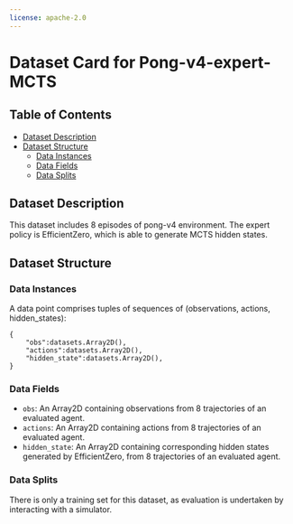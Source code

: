 ```yaml
---
license: apache-2.0
---
```

# Dataset Card for Pong-v4-expert-MCTS
## Table of Contents
- [Dataset Description](#dataset-description)
- [Dataset Structure](#dataset-structure)
  - [Data Instances](#data-instances)
  - [Data Fields](#data-fields)
  - [Data Splits](#data-splits)
## Dataset Description
This dataset includes 8 episodes of pong-v4 environment. The expert policy is EfficientZero, which is able to generate MCTS hidden states.

## Dataset Structure
### Data Instances
A data point comprises tuples of sequences of (observations, actions, hidden_states):
```
{
    "obs":datasets.Array2D(),
    "actions":datasets.Array2D(),
    "hidden_state":datasets.Array2D(),
}
```
### Data Fields
- `obs`: An Array2D containing observations from 8 trajectories of an evaluated agent.
- `actions`: An Array2D containing actions from 8 trajectories of an evaluated agent.
- `hidden_state`: An Array2D containing corresponding hidden states generated by EfficientZero, from 8 trajectories of an evaluated agent.

### Data Splits
There is only a training set for this dataset, as evaluation is undertaken by interacting with a simulator.
